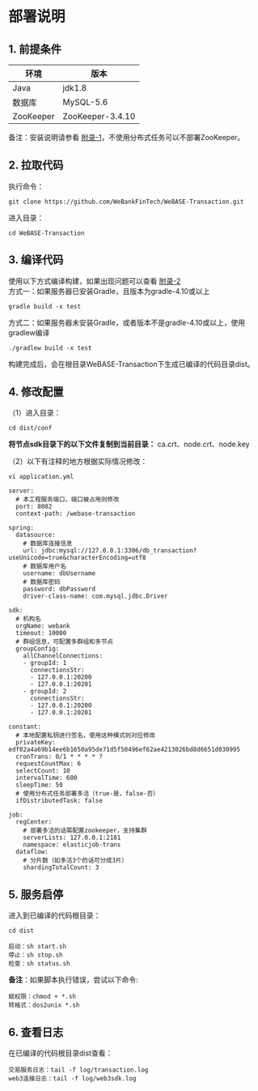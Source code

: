 # 部署说明

## 1. 前提条件

| 环境      | 版本             |
| --------- | ---------------- |
| Java      | jdk1.8           |
| 数据库    | MySQL-5.6        |
| ZooKeeper | ZooKeeper-3.4.10 |

备注：安装说明请参看 [附录-1](./appendix.html#id2)，不使用分布式任务可以不部署ZooKeeper。

## 2. 拉取代码

执行命令：

```
git clone https://github.com/WeBankFinTech/WeBASE-Transaction.git
```

进入目录：

```
cd WeBASE-Transaction
```

## 3. 编译代码

使用以下方式编译构建，如果出现问题可以查看 [附录-2](./appendix.html#id4)</br>
方式一：如果服务器已安装Gradle，且版本为gradle-4.10或以上

```shell
gradle build -x test
```

方式二：如果服务器未安装Gradle，或者版本不是gradle-4.10或以上，使用gradlew编译

```shell
./gradlew build -x test
```

构建完成后，会在根目录WeBASE-Transaction下生成已编译的代码目录dist。

## 4. 修改配置

（1）进入目录：

```shell
cd dist/conf
```

**将节点sdk目录下的以下文件复制到当前目录：**
ca.crt、node.crt、node.key

（2）以下有注释的地方根据实际情况修改：

```shell
vi application.yml
```

```
server: 
  # 本工程服务端口，端口被占用则修改
  port: 8082
  context-path: /webase-transaction

spring: 
  datasource: 
    # 数据库连接信息
    url: jdbc:mysql://127.0.0.1:3306/db_transaction?useUnicode=true&characterEncoding=utf8
    # 数据库用户名
    username: dbUsername
    # 数据库密码
    password: dbPassword
    driver-class-name: com.mysql.jdbc.Driver

sdk:
  # 机构名
  orgName: webank
  timeout: 10000
  # 群组信息，可配置多群组和多节点
  groupConfig:
    allChannelConnections:
    - groupId: 1
      connectionsStr:
      - 127.0.0.1:20200
      - 127.0.0.1:20201
    - groupId: 2
      connectionsStr:
      - 127.0.0.1:20200
      - 127.0.0.1:20201

constant: 
  # 本地配置私钥进行签名，使用这种模式则对应修改
  privateKey: edf02a4a69b14ee6b1650a95de71d5f50496ef62ae4213026bd8d6651d030995
  cronTrans: 0/1 * * * * ?
  requestCountMax: 6
  selectCount: 10
  intervalTime: 600
  sleepTime: 50
  # 使用分布式任务部署多活（true-是，false-否）
  ifDistributedTask: false

job:
  regCenter:  
    # 部署多活的话需配置zookeeper，支持集群
    serverLists: 127.0.0.1:2181
    namespace: elasticjob-trans
  dataflow:  
    # 分片数（如多活3个的话可分成3片）
    shardingTotalCount: 3
```

## 5. 服务启停

进入到已编译的代码根目录：

```shell
cd dist
```

```shell
启动：sh start.sh
停止：sh stop.sh
检查：sh status.sh
```

**备注**：如果脚本执行错误，尝试以下命令:

```
赋权限：chmod + *.sh
转格式：dos2unix *.sh
```

## 6. 查看日志

在已编译的代码根目录dist查看：

```shell
交易服务日志：tail -f log/transaction.log
web3连接日志：tail -f log/web3sdk.log
```
